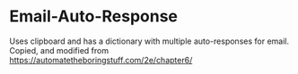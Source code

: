 # Email-Auto-Response
Uses clipboard and has a dictionary with multiple auto-responses for email.  Copied, and modified from https://automatetheboringstuff.com/2e/chapter6/


